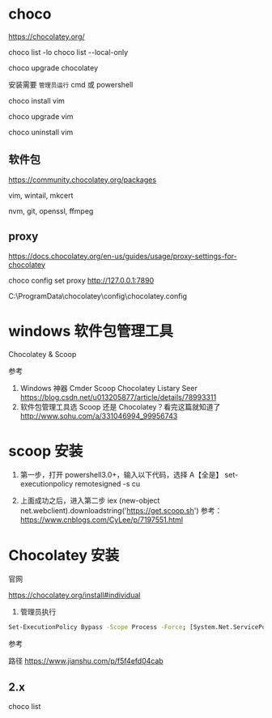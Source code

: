 # choco

https://chocolatey.org/

choco list -lo
choco list --local-only

choco upgrade chocolatey

安装需要 `管理员运行` cmd 或 powershell

choco install vim

choco upgrade vim

choco uninstall vim

## 软件包


https://community.chocolatey.org/packages

vim, wintail, mkcert

nvm, git, openssl, ffmpeg

## proxy

https://docs.chocolatey.org/en-us/guides/usage/proxy-settings-for-chocolatey

choco config set proxy http://127.0.0.1:7890

C:\ProgramData\chocolatey\config\chocolatey.config

# windows 软件包管理工具

Chocolatey & Scoop

参考

1. Windows 神器 Cmder Scoop Chocolatey Listary Seer
   https://blog.csdn.net/u013205877/article/details/78993311
2. 软件包管理工具选 Scoop 还是 Chocolatey？看完这篇就知道了
   http://www.sohu.com/a/331046994_99956743

# scoop 安装

1. 第一步，打开 powershell3.0+，输入以下代码，选择 A【全是】
   set-executionpolicy remotesigned -s cu

2. 上面成功之后，进入第二步
   iex (new-object net.webclient).downloadstring('https://get.scoop.sh')
   参考： https://www.cnblogs.com/CyLee/p/7197551.html

# Chocolatey 安装

官网

https://chocolatey.org/install#individual

1. 管理员执行

```bash
Set-ExecutionPolicy Bypass -Scope Process -Force; [System.Net.ServicePointManager]::SecurityProtocol = [System.Net.ServicePointManager]::SecurityProtocol -bor 3072; iex ((New-Object System.Net.WebClient).DownloadString('https://community.chocolatey.org/install.ps1'))
```

参考

路径 https://www.jianshu.com/p/f5f4efd04cab

## 2.x

choco list 
